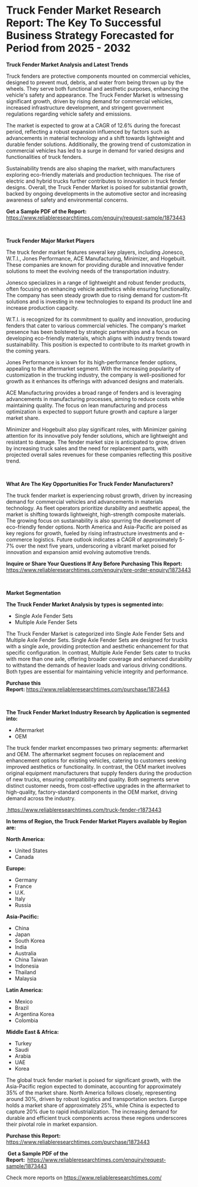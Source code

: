 <p><h1>Truck Fender Market Research Report: The Key To Successful Business Strategy Forecasted for Period from 2025 - 2032</h1></p><p><strong>Truck Fender Market Analysis and Latest Trends</strong></p>
<p><p>Truck fenders are protective components mounted on commercial vehicles, designed to prevent mud, debris, and water from being thrown up by the wheels. They serve both functional and aesthetic purposes, enhancing the vehicle's safety and appearance. The Truck Fender Market is witnessing significant growth, driven by rising demand for commercial vehicles, increased infrastructure development, and stringent government regulations regarding vehicle safety and emissions.</p><p>The market is expected to grow at a CAGR of 12.6% during the forecast period, reflecting a robust expansion influenced by factors such as advancements in material technology and a shift towards lightweight and durable fender solutions. Additionally, the growing trend of customization in commercial vehicles has led to a surge in demand for varied designs and functionalities of truck fenders.</p><p>Sustainability trends are also shaping the market, with manufacturers exploring eco-friendly materials and production techniques. The rise of electric and hybrid trucks further contributes to innovation in truck fender designs. Overall, the Truck Fender Market is poised for substantial growth, backed by ongoing developments in the automotive sector and increasing awareness of safety and environmental concerns.</p></p>
<p><strong>Get a Sample PDF of the Report:&nbsp;</strong> <a href="https://www.reliableresearchtimes.com/enquiry/request-sample/1873443?utm_campaign=2515&utm_medium=2&utm_source=Github&utm_content=ia&utm_term=28022025&utm_id=truck-fender">https://www.reliableresearchtimes.com/enquiry/request-sample/1873443</a></p>
<p>&nbsp;</p>
<p><strong>Truck Fender Major Market Players</strong></p>
<p><p>The truck fender market features several key players, including Jonesco, W.T.I., Jones Performance, ACE Manufacturing, Minimizer, and Hogebuilt. These companies are known for providing durable and innovative fender solutions to meet the evolving needs of the transportation industry.</p><p>Jonesco specializes in a range of lightweight and robust fender products, often focusing on enhancing vehicle aesthetics while ensuring functionality. The company has seen steady growth due to rising demand for custom-fit solutions and is investing in new technologies to expand its product line and increase production capacity.</p><p>W.T.I. is recognized for its commitment to quality and innovation, producing fenders that cater to various commercial vehicles. The company's market presence has been bolstered by strategic partnerships and a focus on developing eco-friendly materials, which aligns with industry trends toward sustainability. This position is expected to contribute to its market growth in the coming years.</p><p>Jones Performance is known for its high-performance fender options, appealing to the aftermarket segment. With the increasing popularity of customization in the trucking industry, the company is well-positioned for growth as it enhances its offerings with advanced designs and materials.</p><p>ACE Manufacturing provides a broad range of fenders and is leveraging advancements in manufacturing processes, aiming to reduce costs while maintaining quality. The focus on lean manufacturing and process optimization is expected to support future growth and capture a larger market share.</p><p>Minimizer and Hogebuilt also play significant roles, with Minimizer gaining attention for its innovative poly fender solutions, which are lightweight and resistant to damage. The fender market size is anticipated to grow, driven by increasing truck sales and the need for replacement parts, with projected overall sales revenues for these companies reflecting this positive trend.</p></p>
<p>&nbsp;</p>
<p><strong>What Are The Key Opportunities For Truck Fender Manufacturers?</strong></p>
<p><p>The truck fender market is experiencing robust growth, driven by increasing demand for commercial vehicles and advancements in materials technology. As fleet operators prioritize durability and aesthetic appeal, the market is shifting towards lightweight, high-strength composite materials. The growing focus on sustainability is also spurring the development of eco-friendly fender options. North America and Asia-Pacific are poised as key regions for growth, fueled by rising infrastructure investments and e-commerce logistics. Future outlook indicates a CAGR of approximately 5-7% over the next five years, underscoring a vibrant market poised for innovation and expansion amid evolving automotive trends.</p></p>
<p><strong>Inquire or Share Your Questions If Any Before Purchasing This Report:</strong> <a href="https://www.reliableresearchtimes.com/enquiry/pre-order-enquiry/1873443?utm_campaign=2515&utm_medium=2&utm_source=Github&utm_content=ia&utm_term=28022025&utm_id=truck-fender">https://www.reliableresearchtimes.com/enquiry/pre-order-enquiry/1873443</a></p>
<p>&nbsp;</p>
<p><strong>Market Segmentation</strong></p>
<p><strong>The Truck Fender Market Analysis by types is segmented into:</strong></p>
<p><ul><li>Single Axle Fender Sets</li><li>Multiple Axle Fender Sets</li></ul></p>
<p><p>The Truck Fender Market is categorized into Single Axle Fender Sets and Multiple Axle Fender Sets. Single Axle Fender Sets are designed for trucks with a single axle, providing protection and aesthetic enhancement for that specific configuration. In contrast, Multiple Axle Fender Sets cater to trucks with more than one axle, offering broader coverage and enhanced durability to withstand the demands of heavier loads and various driving conditions. Both types are essential for maintaining vehicle integrity and performance.</p></p>
<p><strong>Purchase this Report:&nbsp;</strong><a href="https://www.reliableresearchtimes.com/purchase/1873443?utm_campaign=2515&utm_medium=2&utm_source=Github&utm_content=ia&utm_term=28022025&utm_id=truck-fender">https://www.reliableresearchtimes.com/purchase/1873443</a></p>
<p>&nbsp;</p>
<p><strong>The Truck Fender Market Industry Research by Application is segmented into:</strong></p>
<p><ul><li>Aftermarket</li><li>OEM</li></ul></p>
<p><p>The truck fender market encompasses two primary segments: aftermarket and OEM. The aftermarket segment focuses on replacement and enhancement options for existing vehicles, catering to customers seeking improved aesthetics or functionality. In contrast, the OEM market involves original equipment manufacturers that supply fenders during the production of new trucks, ensuring compatibility and quality. Both segments serve distinct customer needs, from cost-effective upgrades in the aftermarket to high-quality, factory-standard components in the OEM market, driving demand across the industry.</p></p>
<p><a href="https://www.reliableresearchtimes.com/truck-fender-r1873443?utm_campaign=2515&utm_medium=2&utm_source=Github&utm_content=ia&utm_term=28022025&utm_id=truck-fender">&nbsp;https://www.reliableresearchtimes.com/truck-fender-r1873443</a></p>
<p><strong>In terms of Region, the Truck Fender Market Players available by Region are:</strong></p>
<p>
    <p> <strong> North America: </strong>
        <ul>
            <li>United States</li>
            <li>Canada</li>
        </ul>
        </p> 
    <p> <strong> Europe: </strong>
        <ul>
            <li>Germany</li>
            <li>France</li>
            <li>U.K.</li>
            <li>Italy</li>
            <li>Russia</li>
        </ul>
        </p> 
    <p> <strong> Asia-Pacific: </strong>
        <ul>
            <li>China</li>
            <li>Japan</li>
            <li>South Korea</li>
            <li>India</li>
            <li>Australia</li>
            <li>China Taiwan</li>
            <li>Indonesia</li>
            <li>Thailand</li>
            <li>Malaysia</li>
        </ul>
        </p> 
    <p> <strong> Latin America: </strong>
        <ul>
            <li>Mexico</li>
            <li>Brazil</li>
            <li>Argentina Korea</li>
            <li>Colombia</li>
        </ul>
        </p> 
    <p> <strong> Middle East & Africa: </strong>
        <ul>
            <li>Turkey</li>
            <li>Saudi</li>
            <li>Arabia</li>
            <li>UAE</li>
            <li>Korea</li>
        </ul>
    </p>
    </p>
<p><p>The global truck fender market is poised for significant growth, with the Asia-Pacific region expected to dominate, accounting for approximately 35% of the market share. North America follows closely, representing around 30%, driven by robust logistics and transportation sectors. Europe holds a market share of approximately 25%, while China is expected to capture 20% due to rapid industrialization. The increasing demand for durable and efficient truck components across these regions underscores their pivotal role in market expansion.</p></p>
<p><strong>Purchase this Report: </strong><a href="https://www.reliableresearchtimes.com/purchase/1873443?utm_campaign=2515&utm_medium=2&utm_source=Github&utm_content=ia&utm_term=28022025&utm_id=truck-fender">https://www.reliableresearchtimes.com/purchase/1873443</a></p>
<p>&nbsp;<strong>Get a Sample PDF of the Report:&nbsp;&nbsp;</strong><a href="https://www.reliableresearchtimes.com/enquiry/request-sample/1873443?utm_campaign=2515&utm_medium=2&utm_source=Github&utm_content=ia&utm_term=28022025&utm_id=truck-fender">https://www.reliableresearchtimes.com/enquiry/request-sample/1873443</a></p>
<p><strong></strong></p>
<p>Check more reports on <a href="https://www.reliableresearchtimes.com/?utm_campaign=2515&utm_medium=2&utm_source=Github&utm_content=ia&utm_term=28022025&utm_id=truck-fender">https://www.reliableresearchtimes.com/</a></p>